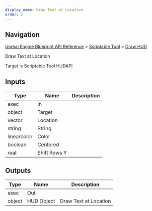 ```yaml
---
display_name: Draw Text at Location
order: 2
---
```

## Navigation

[Unreal Engine Blueprint API Reference](https://dev.epicgames.com/documentation/en-us/unreal-engine/BlueprintAPI) > [Scriptable Tool](https://dev.epicgames.com/documentation/en-us/unreal-engine/BlueprintAPI/ScriptableTool) > [Draw HUD](https://dev.epicgames.com/documentation/en-us/unreal-engine/BlueprintAPI/ScriptableTool/DrawHUD)

Draw Text at Location

Target is Scriptable Tool HUDAPI

## Inputs

| Type | Name | Description |
| --- | --- | --- |
| exec | In |  |
| object | Target |  |
| vector | Location |  |
| string | String |  |
| linearcolor | Color |  |
| boolean | Centered |  |
| real | Shift Rows Y |  |

## Outputs

| Type | Name | Description |
| --- | --- | --- |
| exec | Out |  |
| object | HUD Object | Draw Text at Location |
